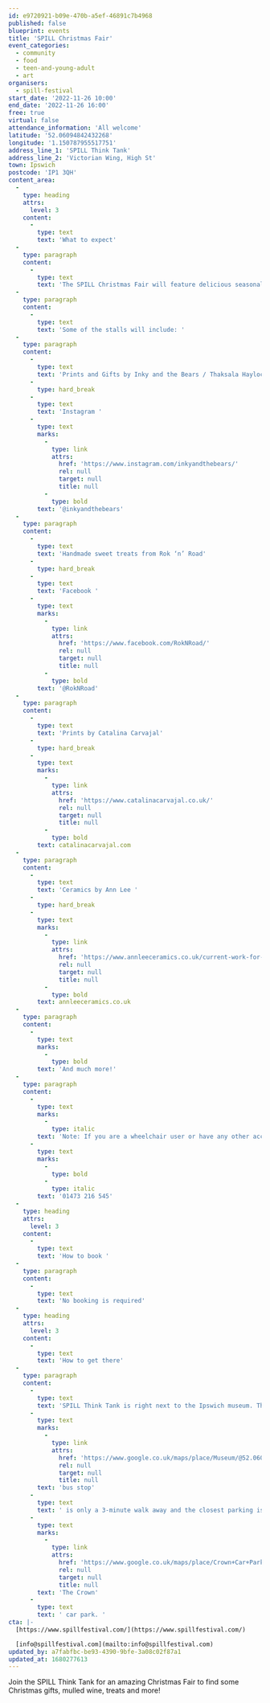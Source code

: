 ```yaml
---
id: e9720921-b09e-470b-a5ef-46891c7b4968
published: false
blueprint: events
title: 'SPILL Christmas Fair'
event_categories:
  - community
  - food
  - teen-and-young-adult
  - art
organisers:
  - spill-festival
start_date: '2022-11-26 10:00'
end_date: '2022-11-26 16:00'
free: true
virtual: false
attendance_information: 'All welcome'
latitude: '52.06094842432268'
longitude: '1.150787955517751'
address_line_1: 'SPILL Think Tank'
address_line_2: 'Victorian Wing​, High St'
town: Ipswich
postcode: 'IP1 3QH'
content_area:
  -
    type: heading
    attrs:
      level: 3
    content:
      -
        type: text
        text: 'What to expect'
  -
    type: paragraph
    content:
      -
        type: text
        text: 'The SPILL Christmas Fair will feature delicious seasonal treats, and stalls from local artists and makers - selling prints, artwork and crafts. Find fantastic gifts, enjoy a mince pie and listen to Christmas tunes from our in-house DJ.'
  -
    type: paragraph
    content:
      -
        type: text
        text: 'Some of the stalls will include: '
  -
    type: paragraph
    content:
      -
        type: text
        text: 'Prints and Gifts by Inky and the Bears / Thaksala Haylock'
      -
        type: hard_break
      -
        type: text
        text: 'Instagram '
      -
        type: text
        marks:
          -
            type: link
            attrs:
              href: 'https://www.instagram.com/inkyandthebears/'
              rel: null
              target: null
              title: null
          -
            type: bold
        text: '@inkyandthebears'
  -
    type: paragraph
    content:
      -
        type: text
        text: 'Handmade sweet treats from Rok ‘n’ Road'
      -
        type: hard_break
      -
        type: text
        text: 'Facebook '
      -
        type: text
        marks:
          -
            type: link
            attrs:
              href: 'https://www.facebook.com/RokNRoad/'
              rel: null
              target: null
              title: null
          -
            type: bold
        text: '@RokNRoad'
  -
    type: paragraph
    content:
      -
        type: text
        text: 'Prints by Catalina Carvajal'
      -
        type: hard_break
      -
        type: text
        marks:
          -
            type: link
            attrs:
              href: 'https://www.catalinacarvajal.co.uk/'
              rel: null
              target: null
              title: null
          -
            type: bold
        text: catalinacarvajal.com
  -
    type: paragraph
    content:
      -
        type: text
        text: 'Ceramics by Ann Lee '
      -
        type: hard_break
      -
        type: text
        marks:
          -
            type: link
            attrs:
              href: 'https://www.annleeceramics.co.uk/current-work-for-sale'
              rel: null
              target: null
              title: null
          -
            type: bold
        text: annleeceramics.co.uk
  -
    type: paragraph
    content:
      -
        type: text
        marks:
          -
            type: bold
        text: 'And much more!'
  -
    type: paragraph
    content:
      -
        type: text
        marks:
          -
            type: italic
        text: 'Note: If you are a wheelchair user or have any other access requirements you would like to discuss with us before your visit, please call '
      -
        type: text
        marks:
          -
            type: bold
          -
            type: italic
        text: '01473 216 545'
  -
    type: heading
    attrs:
      level: 3
    content:
      -
        type: text
        text: 'How to book '
  -
    type: paragraph
    content:
      -
        type: text
        text: 'No booking is required'
  -
    type: heading
    attrs:
      level: 3
    content:
      -
        type: text
        text: 'How to get there'
  -
    type: paragraph
    content:
      -
        type: text
        text: 'SPILL Think Tank is right next to the Ipswich museum. The closest '
      -
        type: text
        marks:
          -
            type: link
            attrs:
              href: 'https://www.google.co.uk/maps/place/Museum/@52.0606482,1.1502627,18.83z/data=!4m12!1m6!3m5!1s0x47d9a1d28b0e3903:0xcc28aeb4cb01b07c!2sSPILL+Think+Tank!8m2!3d52.0607945!4d1.1507401!3m4!1s0x47d9a1d2f3189d57:0xb23d7708dd715350!8m2!3d52.060497!4d1.15128'
              rel: null
              target: null
              title: null
        text: 'bus stop'
      -
        type: text
        text: ' is only a 3-minute walk away and the closest parking is the '
      -
        type: text
        marks:
          -
            type: link
            attrs:
              href: 'https://www.google.co.uk/maps/place/Crown+Car+Park/@52.0600684,1.1490203,17.58z/data=!4m22!1m16!4m15!1m6!1m2!1s0x47d9a1d28b0e3903:0xcc28aeb4cb01b07c!2sSPILL+Think+Tank,+Victorian+Wing%E2%80%8B,+High+St,+Ipswich+IP1+3QH!2m2!1d1.1507401!2d52.0607945!1m6!1m2!1s0x47d9a1cd5d8f1e39:0xbff6926cb6aa9ee7!2sSt+Matthews+Street+Adjacent+Ipswich+Furniture+Project,+Ipswich,+Ipswich+IP1+3EU!2m2!1d1.1490037!2d52.0595276!3e3!3m4!1s0x47d9a1d2e3079235:0x3be477b8f9b3a15f!8m2!3d52.0601593!4d1.1525313https://www.google.co.uk/maps/place/Crown+Car+Park/@52.0600684,1.1490203,17.58z/data=!4m22!1m16!4m15!1m6!1m2!1s0x47d9a1d28b0e3903:0xcc28aeb4cb01b07c!2sSPILL+Think+Tank,+Victorian+Wing%E2%80%8B,+High+St,+Ipswich+IP1+3QH!2m2!1d1.1507401!2d52.0607945!1m6!1m2!1s0x47d9a1cd5d8f1e39:0xbff6926cb6aa9ee7!2sSt+Matthews+Street+Adjacent+Ipswich+Furniture+Project,+Ipswich,+Ipswich+IP1+3EU!2m2!1d1.1490037!2d52.0595276!3e3!3m4!1s0x47d9a1d2e3079235:0x3be477b8f9b3a15f!8m2!3d52.0601593!4d1.1525313'
              rel: null
              target: null
              title: null
        text: 'The Crown'
      -
        type: text
        text: ' car park. '
cta: |-
  [https://www.spillfestival.com/](https://www.spillfestival.com/)

  [info@spillfestival.com](mailto:info@spillfestival.com)
updated_by: a7fabfbc-be93-4390-9bfe-3a08c02f87a1
updated_at: 1680277613
---
```

Join the SPILL Think Tank for an amazing Christmas Fair to find some Christmas gifts, mulled wine, treats and more!
